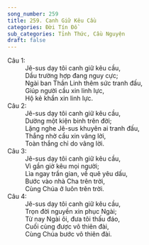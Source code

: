 ```yaml
---
song_number: 259
title: 259. Canh Giữ Kêu Cầu
categories: Đời Tín Đồ
sub_categories: Tỉnh Thức, Cầu Nguyện
draft: false
---
```

<dl><dt>Câu 1:</dt><dd data-verse="1">Jê-sus dạy tôi canh giữ kêu cầu, <br/>Dầu trường hợp đang nguy cực; <br/>Ngài ban Thần Linh thêm sức tranh đấu, <br/>Giúp người cầu xin linh lực, <br/>Hộ kẻ khẩn xin linh lực. </dd><dt>Câu 2:</dt><dd data-verse="2">Jê-sus dạy tôi canh giữ kêu cầu, <br/>Dường một kiện binh trên đời; <br/>Lặng nghe Jê-sus khuyên ai tranh đấu, <br/>Thắng nhờ cầu xin vâng lời, <br/>Toàn thắng chỉ do vâng lời. </dd><dt>Câu 3:</dt><dd data-verse="3">Jê-sus dạy tôi canh giữ kêu cầu, <br/>Vì gần giờ kêu mọi người; <br/>Lìa ngay trần gian, về quê yêu dấu, <br/>Bước vào nhà Cha trên trời, <br/>Cùng Chúa ở luôn trên trời. </dd><dt>Câu 4:</dt><dd data-verse="4">Jê-sus dạy tôi canh giữ kêu cầu, <br/>Trọn đời nguyền xin phục Ngài; <br/>Từ nay Ngài ôi, đưa tôi thấu đáo, <br/>Cuối cùng được vô thiên đài, <br/>Cùng Chúa bước vô thiên đài. </dd></dl>